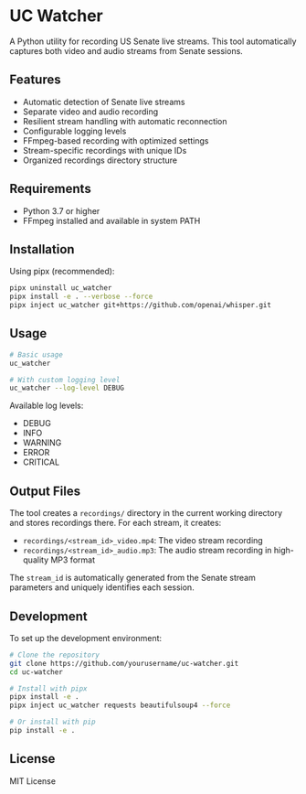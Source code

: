 # UC Watcher

A Python utility for recording US Senate live streams. This tool automatically captures both video and audio streams from Senate sessions.

## Features

- Automatic detection of Senate live streams
- Separate video and audio recording
- Resilient stream handling with automatic reconnection
- Configurable logging levels
- FFmpeg-based recording with optimized settings
- Stream-specific recordings with unique IDs
- Organized recordings directory structure

## Requirements

- Python 3.7 or higher
- FFmpeg installed and available in system PATH

## Installation

Using pipx (recommended):
```bash
pipx uninstall uc_watcher                                                                                                                                                         ✔  took 1m 18s   at 12:27:04 PM  ▓▒░
pipx install -e . --verbose --force
pipx inject uc_watcher git+https://github.com/openai/whisper.git
```

## Usage

```bash
# Basic usage
uc_watcher

# With custom logging level
uc_watcher --log-level DEBUG
```

Available log levels:
- DEBUG
- INFO
- WARNING
- ERROR
- CRITICAL

## Output Files

The tool creates a `recordings/` directory in the current working directory and stores recordings there. For each stream, it creates:

- `recordings/<stream_id>_video.mp4`: The video stream recording
- `recordings/<stream_id>_audio.mp3`: The audio stream recording in high-quality MP3 format

The `stream_id` is automatically generated from the Senate stream parameters and uniquely identifies each session.

## Development

To set up the development environment:

```bash
# Clone the repository
git clone https://github.com/yourusername/uc-watcher.git
cd uc-watcher

# Install with pipx
pipx install -e .
pipx inject uc_watcher requests beautifulsoup4 --force

# Or install with pip
pip install -e .
```

## License

MIT License 